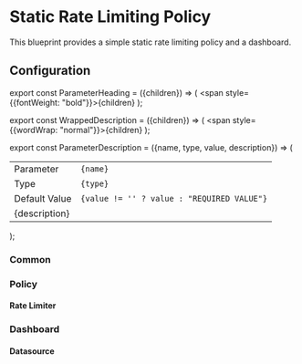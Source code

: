 # Static Rate Limiting Policy

This blueprint provides a simple static rate limiting policy and a dashboard.

## Configuration

<!-- Configuration Marker -->

export const ParameterHeading = ({children}) => ( <span
style={{fontWeight: "bold"}}>{children}</span> );

export const WrappedDescription = ({children}) => ( <span
style={{wordWrap: "normal"}}>{children}</span> );

export const ParameterDescription = ({name, type, value, description}) => (

  <table class="blueprints-params">
  <tr>
    <td><ParameterHeading>Parameter</ParameterHeading></td>
    <td><code>{name}</code></td>
  </tr>
  <tr>
    <td><ParameterHeading>Type</ParameterHeading></td>
    <td><code>{type}</code></td>
  </tr>
  <tr>
    <td><ParameterHeading>Default Value</ParameterHeading></td>
    <td><code>{value != '' ? value : "REQUIRED VALUE"}</code></td>
  </tr>
  <tr>
    <td colspan="2" class="blueprints-description"><WrappedDescription>{description}</WrappedDescription></td>
  </tr>
</table>
);

### Common

<ParameterDescription
    name="common.policy_name"
    type="string"
    value=''
    description='Name of the policy.' />

### Policy

<ParameterDescription
    name="policy.evaluation_interval"
    type="string"
    value=''
    description='How often should the policy be re-evaluated' />

<ParameterDescription
    name="policy.classifiers"
    type="[]aperture.spec.v1.Classifier"
    value=''
    description='List of classification rules.' />

#### Rate Limiter

<ParameterDescription
    name="policy.rate_limiter.rate_limit"
    type="float64"
    value=''
    description='Number of requests per `policy.rate_limiter.parameters.limit_reset_interval` to accept' />

<ParameterDescription
    name="policy.rate_limiter.flow_selector"
    type="aperture.spec.v1.FlowSelector"
    value=''
    description='A flow selector to match requests against' />

<ParameterDescription
    name="policy.rate_limiter.parameters"
    type="aperture.spec.v1.RateLimiterParameters"
    value=''
    description='Parameters.' />

<ParameterDescription
    name="policy.rate_limiter.parameters.label_key"
    type="string"
    value=''
    description='Flow label to use for rate limiting.' />

<ParameterDescription
    name="policy.rate_limiter.dynamic_config"
    type="aperture.spec.v1.RateLimiterDefaultConfig"
    value=''
    description='Dynamic configuration for rate limiter that can be applied at the runtime.' />

### Dashboard

<ParameterDescription
    name="dashboard.refresh_interval"
    type="string"
    value=''
    description='Refresh interval for dashboard panels.' />

#### Datasource

<ParameterDescription
    name="dashboard.datasource.name"
    type="string"
    value=''
    description='Datasource name.' />

<ParameterDescription
    name="dashboard.datasource.filter_regex"
    type="string"
    value=''
    description='Datasource filter regex.' />
